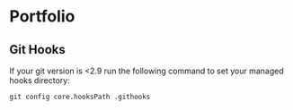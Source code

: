 # Portfolio

## Git Hooks
If your git version is <2.9 run the following command to set your managed hooks directory:

```
git config core.hooksPath .githooks
```
